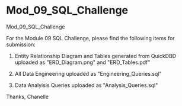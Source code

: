 # Mod_09_SQL_Challenge
Mod_09_SQL_Challenge

For the Module 09 SQL Challenge, please find the following items for submission:

1. Entity Relationship Diagram and Tables generated from QuickDBD uploaded as "ERD_Diagram.png" and "ERD_Tables.pdf"

2. All Data Engineering uploaded as "Engineering_Queries.sql" 

3. Data Analyisis Queries uploaded as "Analysis_Queries.sql" 

Thanks,
Chanelle